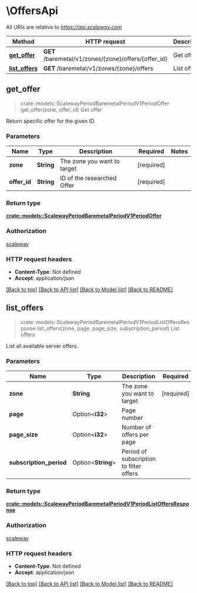 # \OffersApi

All URIs are relative to *https://api.scaleway.com*

Method | HTTP request | Description
------------- | ------------- | -------------
[**get_offer**](OffersApi.md#get_offer) | **GET** /baremetal/v1/zones/{zone}/offers/{offer_id} | Get offer
[**list_offers**](OffersApi.md#list_offers) | **GET** /baremetal/v1/zones/{zone}/offers | List offers



## get_offer

> crate::models::ScalewayPeriodBaremetalPeriodV1PeriodOffer get_offer(zone, offer_id)
Get offer

Return specific offer for the given ID.

### Parameters


Name | Type | Description  | Required | Notes
------------- | ------------- | ------------- | ------------- | -------------
**zone** | **String** | The zone you want to target | [required] |
**offer_id** | **String** | ID of the researched Offer | [required] |

### Return type

[**crate::models::ScalewayPeriodBaremetalPeriodV1PeriodOffer**](scaleway.baremetal.v1.Offer.md)

### Authorization

[scaleway](../README.md#scaleway)

### HTTP request headers

- **Content-Type**: Not defined
- **Accept**: application/json

[[Back to top]](#) [[Back to API list]](../README.md#documentation-for-api-endpoints) [[Back to Model list]](../README.md#documentation-for-models) [[Back to README]](../README.md)


## list_offers

> crate::models::ScalewayPeriodBaremetalPeriodV1PeriodListOffersResponse list_offers(zone, page, page_size, subscription_period)
List offers

List all available server offers.

### Parameters


Name | Type | Description  | Required | Notes
------------- | ------------- | ------------- | ------------- | -------------
**zone** | **String** | The zone you want to target | [required] |
**page** | Option<**i32**> | Page number |  |[default to 1]
**page_size** | Option<**i32**> | Number of offers per page |  |[default to 20]
**subscription_period** | Option<**String**> | Period of subscription to filter offers |  |[default to unknown_subscription_period]

### Return type

[**crate::models::ScalewayPeriodBaremetalPeriodV1PeriodListOffersResponse**](scaleway.baremetal.v1.ListOffersResponse.md)

### Authorization

[scaleway](../README.md#scaleway)

### HTTP request headers

- **Content-Type**: Not defined
- **Accept**: application/json

[[Back to top]](#) [[Back to API list]](../README.md#documentation-for-api-endpoints) [[Back to Model list]](../README.md#documentation-for-models) [[Back to README]](../README.md)

